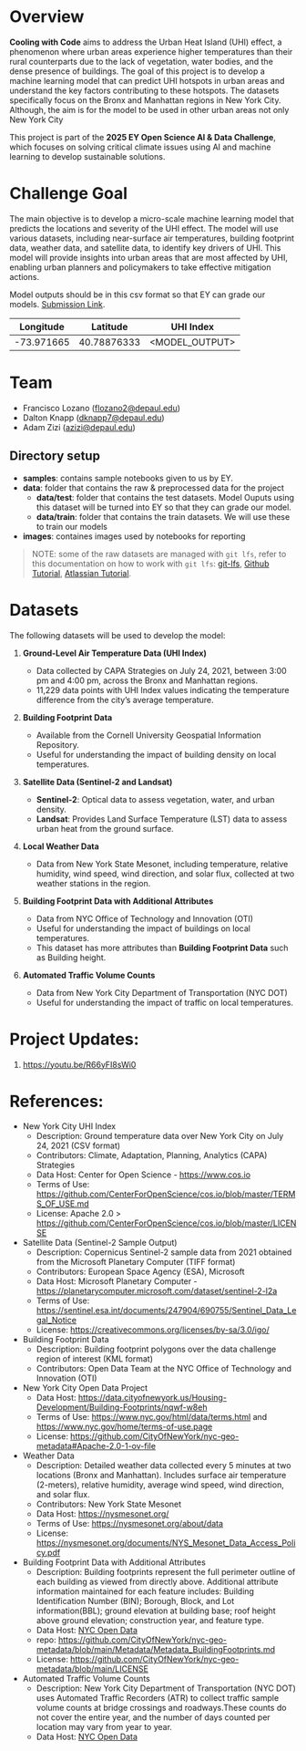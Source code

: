 # Overview

**Cooling with Code** aims to address the Urban Heat Island (UHI) effect, a phenomenon where urban areas experience higher temperatures than their rural counterparts due to the lack of vegetation, water bodies, and the dense presence of buildings. The goal of this project is to develop a machine learning model that can predict UHI hotspots in urban areas and understand the key factors contributing to these hotspots. The datasets specifically focus on the Bronx and Manhattan regions in New York City. Although, the aim is for the model to be used in other urban areas not only New York City

This project is part of the **2025 EY Open Science AI & Data Challenge**, which focuses on solving critical climate issues using AI and machine learning to develop sustainable solutions.

# Challenge Goal

The main objective is to develop a micro-scale machine learning model that predicts the locations and severity of the UHI effect. The model will use various datasets, including near-surface air temperatures, building footprint data, weather data, and satellite data, to identify key drivers of UHI. This model will provide insights into urban areas that are most affected by UHI, enabling urban planners and policymakers to take effective mitigation actions.

Model outputs should be in this csv format so that EY can grade our models. [Submission Link](https://challenge.ey.com/challenges/the-2025-ey-open-science-ai-and-data-challenge-cooling-urban-heat-islands-external-participants/submissions).

| Longitude  | Latitude   | UHI Index      |
|------------|-----------|---------------|
| -73.971665 | 40.78876333 | <MODEL_OUTPUT> |


# Team
- Francisco Lozano (flozano2@depaul.edu)
- Dalton Knapp (dknapp7@depaul.edu)
- Adam Zizi (azizi@depaul.edu)

## Directory setup
- **samples**: contains sample notebooks given to us by EY. 
- **data**: folder that contains the raw & preprocessed data for the project
   - **data/test**: folder that contains the test datasets. Model Ouputs using this dataset will be turned into EY so that they can grade our model.
   - **data/train**: folder that contains the train datasets. We will use these to train our models
- **images**: containes images used by notebooks for reporting

>NOTE: some of the raw datasets are managed with `git lfs`, refer to this documentation on how to work with `git lfs`: [git-lfs](https://git-lfs.com/), [Github Tutorial](https://github.com/git-lfs/git-lfs/wiki/Tutorial), [Atlassian Tutorial](https://www.atlassian.com/git/tutorials/git-lfs).

# Datasets

The following datasets will be used to develop the model:

1. **Ground-Level Air Temperature Data (UHI Index)**
   - Data collected by CAPA Strategies on July 24, 2021, between 3:00 pm and 4:00 pm, across the Bronx and Manhattan regions.
   - 11,229 data points with UHI Index values indicating the temperature difference from the city’s average temperature.

2. **Building Footprint Data**
   - Available from the Cornell University Geospatial Information Repository.
   - Useful for understanding the impact of building density on local temperatures.

3. **Satellite Data (Sentinel-2 and Landsat)**
   - **Sentinel-2**: Optical data to assess vegetation, water, and urban density.
   - **Landsat**: Provides Land Surface Temperature (LST) data to assess urban heat from the ground surface.

4. **Local Weather Data**
   - Data from New York State Mesonet, including temperature, relative humidity, wind speed, wind direction, and solar flux, collected at two weather stations in the region.

5. **Building Footprint Data with Additional Attributes**
   - Data from NYC Office of Technology and Innovation (OTI)
   - Useful for understanding the impact of buildings on local temperatures.
   - This dataset has more attributes than **Building Footprint Data** such as Building height.

6. **Automated Traffic Volume Counts**
   -  Data from New York City Department of Transportation (NYC DOT)
   - Useful for understanding the impact of traffic on local temperatures.

# Project Updates:

1. https://youtu.be/R66yFI8sWi0 

# References: 
- New York City UHI Index
   - Description: Ground temperature data over New York City on July 24, 2021 (CSV format)
   - Contributors: Climate, Adaptation, Planning, Analytics (CAPA) Strategies
   - Data Host: Center for Open Science - https://www.cos.io
   - Terms of Use: https://github.com/CenterForOpenScience/cos.io/blob/master/TERMS_OF_USE.md
   - License: Apache 2.0 > https://github.com/CenterForOpenScience/cos.io/blob/master/LICENSE
- Satellite Data (Sentinel-2 Sample Output)
   - Description: Copernicus Sentinel-2 sample data from 2021 obtained from the Microsoft Planetary Computer (TIFF format)
   - Contributors: European Space Agency (ESA), Microsoft
   - Data Host: Microsoft Planetary Computer - https://planetarycomputer.microsoft.com/dataset/sentinel-2-l2a
   - Terms of Use: https://sentinel.esa.int/documents/247904/690755/Sentinel_Data_Legal_Notice
   - License: https://creativecommons.org/licenses/by-sa/3.0/igo/
- Building Footprint Data
   - Description: Building footprint polygons over the data challenge region of interest (KML format)
   - Contributors: Open Data Team at the NYC Office of Technology and Innovation (OTI)
- New York City Open Data Project
   - Data Host: https://data.cityofnewyork.us/Housing-Development/Building-Footprints/nqwf-w8eh
   - Terms of Use: https://www.nyc.gov/html/data/terms.html and https://www.nyc.gov/home/terms-of-use.page
   - License: https://github.com/CityOfNewYork/nyc-geo-metadata#Apache-2.0-1-ov-file
- Weather Data
   - Description: Detailed weather data collected every 5 minutes at two locations (Bronx and Manhattan). Includes surface air temperature (2-meters), relative humidity, average wind speed, wind direction, and solar flux.
   - Contributors: New York State Mesonet
   - Data Host: https://nysmesonet.org/
   - Terms of Use: https://nysmesonet.org/about/data
   - License: https://nysmesonet.org/documents/NYS_Mesonet_Data_Access_Policy.pdf
- Building Footprint Data with Additional Attributes
   - Description: Building footprints represent the full perimeter outline of each building as viewed from directly above. Additional attribute information maintained for each feature includes: Building Identification Number (BIN); Borough, Block, and Lot information(BBL); ground elevation at building base; roof height above ground elevation; construction year, and feature type.
   - Data Host: [NYC Open Data](https://data.cityofnewyork.us/City-Government/Building-Footprints/5zhs-2jue)
   - repo: https://github.com/CityOfNewYork/nyc-geo-metadata/blob/main/Metadata/Metadata_BuildingFootprints.md 
   - License: https://github.com/CityOfNewYork/nyc-geo-metadata/blob/main/LICENSE
- Automated Traffic Volume Counts
   - Description: New York City Department of Transportation (NYC DOT) uses Automated Traffic Recorders (ATR) to collect traffic sample volume counts at bridge crossings and roadways.These counts do not cover the entire year, and the number of days counted per location may vary from year to year.
   - Data Host: [NYC Open Data](https://data.cityofnewyork.us/Transportation/Automated-Traffic-Volume-Counts/7ym2-wayt)
